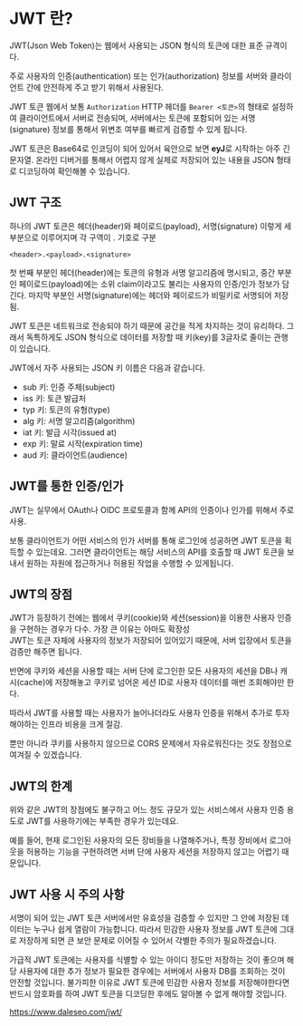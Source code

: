 # JWT 란?
JWT(Json Web Token)는 웹에서 사용되는 JSON 형식의 토큰에 대한 표준 규격이다.   

주로 사용자의 인증(authentication) 또는 인가(authorization) 정보를 서버와 클라이언트 간에 안전하게 주고 받기 위해서 사용된다.

JWT 토큰 웹에서 보통 ```Authorization``` HTTP 헤더를 ```Bearer <토큰>```의 형태로 설정하여 클라이언트에서 서버로 전송되며, 서버에서는 토큰에 포함되어 있는 서명(signature) 정보를 통해서 위변조 여부를 빠르게 검증할 수 있게 됩니다.

JWT 토큰은 Base64로 인코딩이 되어 있어서 육안으로 보면 **eyJ**로 시작하는 아주 긴 문자열. 온라인 디버거를 통해서 어렵지 않게 실제로 저장되어 있는 내용을 JSON 형태로 디코딩하여 확인해볼 수 있습니다.

## JWT 구조
하나의 JWT 토큰은 헤더(header)와 페이로드(payload), 서명(signature) 이렇게 세 부분으로 이루어지며 각 구역이 . 기호로 구분

```
<header>.<payload>.<signature>
```
첫 번째 부분인 헤더(header)에는 토큰의 유형과 서명 알고리즘에 명시되고, 중간 부분인 페이로드(payload)에는 소위 claim이라고도 불리는 사용자의 인증/인가 정보가 담긴다. 마지막 부분인 서명(signature)에는 헤더와 페이로드가 비밀키로 서명되어 저장됨.

JWT 토큰은 네트워크로 전송되야 하기 때문에 공간을 적게 차지하는 것이 유리하다. 그래서 독특하게도 JSON 형식으로 데이터를 저장할 때 키(key)를 3글자로 줄이는 관행이 있습니다.  

JWT에서 자주 사용되는 JSON 키 이름은 다음과 같습니다.

- sub 키: 인증 주체(subject)
- iss 키: 토큰 발급처
- typ 키: 토큰의 유형(type)
- alg 키: 서명 알고리즘(algorithm)
- iat 키: 발급 시각(issued at)
- exp 키: 말료 시작(expiration time)
- aud 키: 클라이언트(audience)

## JWT를 통한 인증/인가
JWT는 실무에서 OAuth나 OIDC 프로토콜과 함께 API의 인증이나 인가를 위해서 주로 사용.

보통 클라이언트가 어떤 서비스의 인가 서버를 통해 로그인에 성공하면 JWT 토큰을 획득할 수 있는데요. 그러면 클라이언트는 해당 서비스의 API를 호출할 때 JWT 토큰을 보내서 원하는 자원에 접근하거나 허용된 작업을 수행할 수 있게됩니다.

## JWT의 장점
JWT가 등장하기 전에는 웹에서 쿠키(cookie)와 세션(session)을 이용한 사용자 인증을 구현하는 경우가 다수. 
가장 큰 이유는 아마도 확장성  
JWT는 토큰 자체에 사용자의 정보가 저장되어 있어있기 때문에, 서버 입장에서 토큰을 검증만 해주면 됩니다.

반면에 쿠키와 세션을 사용할 때는 서버 단에 로그인한 모든 사용자의 세션을 DB나 캐시(cache)에 저장해놓고 쿠키로 넘어온 세션 ID로 사용자 데이터를 매번 조회해야만 한다.

따라서 JWT를 사용할 때는 사용자가 늘어나더라도 사용자 인증을 위해서 추가로 투자해야하는 인프라 비용을 크게 절감.

뿐만 아니라 쿠키를 사용하지 않으므로 CORS 문제에서 자유로워진다는 것도 장점으로 여겨질 수 있겠습니다.

## JWT의 한계
위와 같은 JWT의 장점에도 불구하고 어느 정도 규모가 있는 서비스에서 사용자 인증 용도로 JWT를 사용하기에는 부족한 경우가 있는데요.

예를 들어, 현재 로그인된 사용자의 모든 장비들을 나열해주거나, 특정 장비에서 로그아웃을 허용하는 기능을 구현하려면 서버 단에 사용자 세션을 저장하지 않고는 어렵기 때문입니다.

## JWT 사용 시 주의 사항
서명이 되어 있는 JWT 토큰 서버에서만 유효성을 검증할 수 있지만 그 안에 저장된 데이터는 누구나 쉽게 열람이 가능합니다. 따라서 민감한 사용자 정보를 JWT 토큰에 그대로 저장하게 되면 큰 보안 문제로 이어질 수 있어서 각별한 주의가 필요하겠습니다.

가급적 JWT 토큰에는 사용자를 식별할 수 있는 아이디 정도만 저장하는 것이 좋으며 해당 사용자에 대한 추가 정보가 필요한 경우에는 서버에서 사용자 DB를 조회하는 것이 안전할 것입니다. 불가피한 이유로 JWT 토큰에 민감한 사용자 정보를 저장해야한다면 반드시 암호화를 하여 JWT 토큰을 디코딩한 후에도 알아볼 수 없게 해야할 것입니다.

https://www.daleseo.com/jwt/